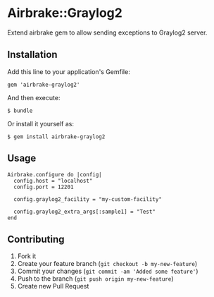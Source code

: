 # Airbrake::Graylog2

Extend airbrake gem to allow sending exceptions to Graylog2 server.

## Installation

Add this line to your application's Gemfile:

    gem 'airbrake-graylog2'

And then execute:

    $ bundle

Or install it yourself as:

    $ gem install airbrake-graylog2

## Usage

    Airbrake.configure do |config|
      config.host = "localhost"
      config.port = 12201

      config.graylog2_facility = "my-custom-facility"

      config.graylog2_extra_args[:sample1] = "Test"
    end

## Contributing

1. Fork it
2. Create your feature branch (`git checkout -b my-new-feature`)
3. Commit your changes (`git commit -am 'Added some feature'`)
4. Push to the branch (`git push origin my-new-feature`)
5. Create new Pull Request
